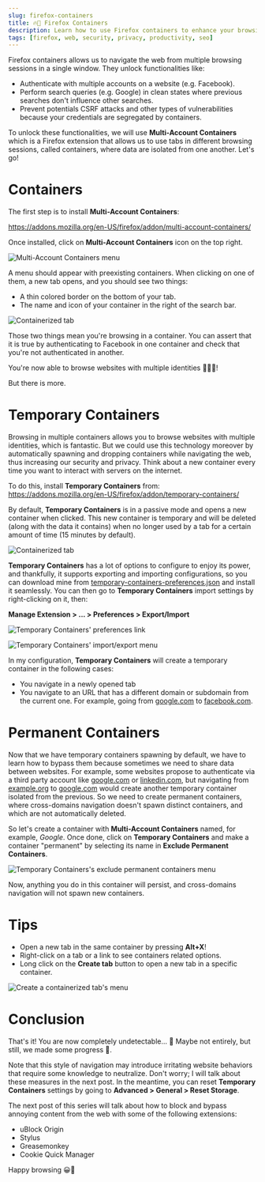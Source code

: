 ```yaml
---
slug: firefox-containers
title: 🔥🦊 Firefox Containers
description: Learn how to use Firefox containers to enhance your browsing experience and security.
tags: [firefox, web, security, privacy, productivity, seo]
---
```


Firefox containers allows us to navigate the web from multiple browsing sessions in a single window. They unlock functionalities like:

- Authenticate with multiple accounts on a website (e.g. Facebook).
- Perform search queries (e.g. Google) in clean states where previous searches don't influence other searches.
- Prevent potentials CSRF attacks and other types of vulnerabilities because your credentials are segregated by containers.

To unlock these functionalities, we will use **Multi-Account Containers** which is a Firefox extension that allows us to use tabs in different browsing sessions, called containers, where data are isolated from one another. Let's go!

<!--truncate-->

# Containers

The first step is to install **Multi-Account Containers**:

https://addons.mozilla.org/en-US/firefox/addon/multi-account-containers/

Once installed, click on **Multi-Account Containers** icon on the top right.

![Multi-Account Containers menu](https://dev-to-uploads.s3.amazonaws.com/i/wjc659wk4u3aqkjm5sah.png)

A menu should appear with preexisting containers. When clicking on one of them, a new tab opens, and you should see two things:

- A thin colored border on the bottom of your tab.
- The name and icon of your container in the right of the search bar.

![Containerized tab](https://dev-to-uploads.s3.amazonaws.com/i/nhiw5u5chi0wfz5ienmw.png)

Those two things mean you're browsing in a container. You can assert that it is true by authenticating to Facebook in one container and check that you're not authenticated in another.

You're now able to browse websites with multiple identities 🦾🚀🔥!

But there is more.

# Temporary Containers

Browsing in multiple containers allows you to browse websites with multiple identities, which is fantastic. But we could use this technology moreover by automatically spawning and dropping containers while navigating the web, thus increasing our security and privacy. Think about a new container every time you want to interact with servers on the internet.

To do this, install **Temporary Containers** from:
https://addons.mozilla.org/en-US/firefox/addon/temporary-containers/

By default, **Temporary Containers** is in a passive mode and opens a new container when clicked. This new container is temporary and will be deleted (along with the data it contains) when no longer used by a tab for a certain amount of time (15 minutes by default).

![Containerized tab](https://dev-to-uploads.s3.amazonaws.com/i/d2frv12r7jmrc346ic7s.png)

**Temporary Containers** has a lot of options to configure to enjoy its power, and thankfully, it supports exporting and importing configurations, so you can download mine from [temporary-containers-preferences.json](https://raw.githubusercontent.com/ctison/config/master/firefox/temporary-containers/preferences.json) and install it seamlessly. You can then go to **Temporary Containers** import settings by right-clicking on it, then:

**Manage Extension > ... > Preferences > Export/Import**

![Temporary Containers' preferences link](https://dev-to-uploads.s3.amazonaws.com/i/56dwb6blfefpud82a1pt.png)

![Temporary Containers' import/export menu](https://dev-to-uploads.s3.amazonaws.com/i/9p0y2ttus9b808lthn5s.png)

In my configuration, **Temporary Containers** will create a temporary container in the following cases:

- You navigate in a newly opened tab
- You navigate to an URL that has a different domain or subdomain from the current one. For example, going from [google.com](https://google.com) to [facebook.com](https://facebook.com).

# Permanent Containers

Now that we have temporary containers spawning by default, we have to learn how to bypass them because sometimes we need to share data between websites. For example, some websites propose to authenticate via a third party account like [google.com](https://google.com) or [linkedin.com](https://linkedin.com), but navigating from [example.org](https://example.org) to [google.com](https://google.com) would create another temporary container isolated from the previous. So we need to create permanent containers, where cross-domains navigation doesn't spawn distinct containers, and which are not automatically deleted.

So let's create a container with **Multi-Account Containers** named, for example, _Google_. Once done, click on **Temporary Containers** and make a container "permanent" by selecting its name in **Exclude Permanent Containers**.

![Temporary Containers's exclude permanent containers menu](https://dev-to-uploads.s3.amazonaws.com/i/wrx1tqyhvd8kqaqxfryc.png)

Now, anything you do in this container will persist, and cross-domains navigation will not spawn new containers.

# Tips

- Open a new tab in the same container by pressing **Alt+X**!
- Right-click on a tab or a link to see containers related options.
- Long click on the **Create tab** button to open a new tab in a specific container.

![Create a containerized tab's menu](https://dev-to-uploads.s3.amazonaws.com/i/uxbkv4x55hzubbevyaqq.png)

# Conclusion

That's it! You are now completely undetectable... 🤨
Maybe not entirely, but still, we made some progress 🐥.

Note that this style of navigation may introduce irritating website behaviors that require some knowledge to neutralize. Don't worry; I will talk about these measures in the next post. In the meantime, you can reset **Temporary Containers** settings by going to **Advanced > General > Reset Storage**.

The next post of this series will talk about how to block and bypass annoying content from the web with some of the following extensions:

- uBlock Origin
- Stylus
- Greasemonkey
- Cookie Quick Manager

Happy browsing 😀👀
